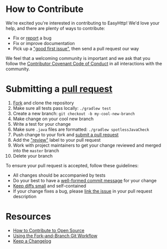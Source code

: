 # How to Contribute

We're excited you're interested in contributing to EasyHttp! We'd love your help, and there are plenty of ways to contribute:

* Fix or [report](https://github.com/ronthalanki/EasyHttp/issues/new) a bug
* Fix or improve documentation
* Pick up a ["good first issue"](https://github.com/ronthalanki/EasyHttp/labels/good%20first%20issue), then send a pull request our way

We feel that a welcoming community is important and we ask that you follow the [Contributor Covenant Code of Conduct](CODE_OF_CONDUCT.md) in all interactions with the community.

# Submitting a [pull request](https://help.github.com/articles/about-pull-requests)

1. [Fork](https://github.com/ronthalanki/EasyHttp/fork) and clone the repository
2. Make sure all tests pass locally: `./gradlew test`
3. Create a new branch: `git checkout -b my-cool-new-branch`
4. Make change on your cool new branch
5. Write a test for your change
6. Make sure `.java` files are formatted: `./gradlew spotlessJavaCheck`
7. Push change to your fork and [submit a pull request](https://github.com/ronthalanki/EasyHttp/compare)
8. Add the ["review"](https://github.com/ronthalanki/EasyHttp/labels/review) label to your pull request
9. Work with project maintainers to get your change reviewed and merged into the `master` branch
10. Delete your branch

To ensure your pull request is accepted, follow these guidelines:

* All changes should be accompanied by tests
* Do your best to have a [well-formed commit message](https://tbaggery.com/2008/04/19/a-note-about-git-commit-messages.html) for your change
* [Keep diffs small](https://graysonkoonce.com/stacked-pull-requests-keeping-github-diffs-small) and self-contained
* If your change fixes a bug, please [link the issue](https://help.github.com/articles/closing-issues-using-keywords) in your pull request description

# Resources

* [How to Contribute to Open Source](https://opensource.guide/how-to-contribute)
* [Using the Fork-and-Branch Git Workflow](https://blog.scottlowe.org/2015/01/27/using-fork-branch-git-workflow)
* [Keep a Changelog](https://keepachangelog.com)
